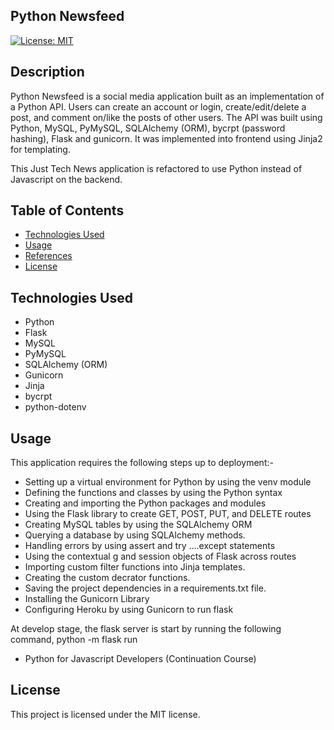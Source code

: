 ## Python Newsfeed

[![License: MIT](https://img.shields.io/badge/License-MIT-yellow.svg)](https://opensource.org/licenses/MIT)

## Description

Python Newsfeed is a social media application built as an implementation of a Python API. Users can create an account or login, create/edit/delete a post, and comment on/like the posts of other users. The API was built using Python, MySQL, PyMySQL, SQLAlchemy (ORM), bycrpt (password hashing), Flask and gunicorn. It was implemented into frontend using Jinja2 for templating.

This Just Tech News application is refactored to use Python instead of Javascript on the backend.

## Table of Contents

- [Technologies Used](#technologies-used)
- [Usage](#usage)
- [References](#references)
- [License](#license)

## Technologies Used

- Python
- Flask
- MySQL
- PyMySQL
- SQLAlchemy (ORM)
- Gunicorn
- Jinja
- bycrpt
- python-dotenv

## Usage

This application requires the following steps up to deployment:-

- Setting up a virtual environment for Python by using the venv module
- Defining the functions and classes by using the Python syntax
- Creating and importing the Python packages and modules
- Using the Flask library to create GET, POST, PUT, and DELETE routes
- Creating MySQL tables by using the SQLAlchemy ORM
- Querying a database by using SQLAlchemy methods.
- Handling errors by using assert and try ....except statements
- Using the contextual g and session objects of Flask across routes
- Importing custom filter functions into Jinja templates.
- Creating the custom decrator functions.
- Saving the project dependencies in a requirements.txt file.
- Installing the Gunicorn Library
- Configuring Heroku by using Gunicorn to run flask

At develop stage, the flask server is start by running the following command, python -m flask run

- Python for Javascript Developers (Continuation Course)

## License

This project is licensed under the MIT license.
